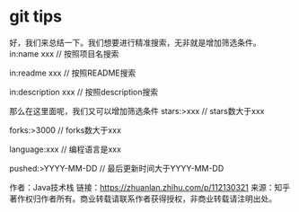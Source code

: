 # git tips

好，我们来总结一下。我们想要进行精准搜索，无非就是增加筛选条件。
in:name xxx // 按照项目名搜索

in:readme xxx // 按照README搜索

in:description xxx // 按照description搜索


那么在这里面呢，我们又可以增加筛选条件
stars:>xxx // stars数大于xxx

forks:>3000 // forks数大于xxx

language:xxx // 编程语言是xxx

pushed:>YYYY-MM-DD // 最后更新时间大于YYYY-MM-DD

作者：Java技术栈
链接：https://zhuanlan.zhihu.com/p/112130321
来源：知乎
著作权归作者所有。商业转载请联系作者获得授权，非商业转载请注明出处。